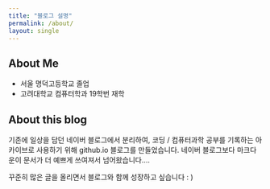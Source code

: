```yaml
---
title: "블로그 설명"
permalink: /about/
layout: single
---
```


## About Me

* 서울 명덕고등학교 졸업
* 고려대학교 컴퓨터학과 19학번 재학





## About this blog

기존에 일상을 담던 네이버 블로그에서 분리하여, 코딩 / 컴퓨터과학 공부를 기록하는 아카이브로 사용하기 위해 github.io 블로그를 만들었습니다. 네이버 블로그보다 마크다운이 문서가 더 예쁘게 쓰여져서 넘어왔습니다....

꾸준히 많은 글을 올리면서 블로그와 함께 성장하고 싶습니다 : )

